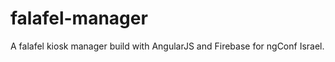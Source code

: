 falafel-manager
===============

A falafel kiosk manager build with AngularJS and Firebase for ngConf Israel.
